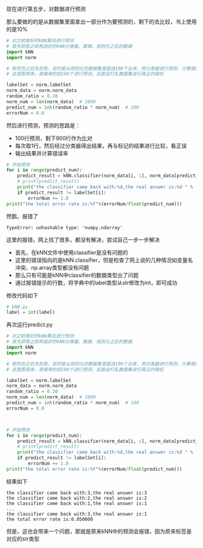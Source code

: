 现在进行第五步，对数据进行预测

那么要做的的是从数据集里面拿出一部分作为要预测的，剩下的去比较，书上使用的是10%

```python
# 对之前做好的kNN算法进行预测
# 首先获取之前构造好的kNN分类器、数据、规则化之后的数据
import kNN
import norm
```

```python
# 倒完包之后先别急，目的是从规则化的数据集里面选100个出来，用分类器进行预测，计算错误率
# 这里图简单，直接用的前100个进行预测，后面会打乱数据集进行真正的随机

labelSet = norm.labelSet
norm_data = norm.norm_data
random_ratio = 0.10
norm_num = len(norm_data)  # 1000
predict_num = int(random_ratio * norm_num)  # 100
errorNum = 0.0
```

然后进行预测，预测的思路是：

- 100行预测，剩下900行作为比对
- 每次取1行，然后经过分类器得出结果，再与标记的结果进行比较，看正误
- 输出结果并计算错误率

```python
# 开始预测
for i in range(predict_num):
    predict_result = kNN.classifier(norm_data[i, :], norm_data[predict_num:norm_num, :], labelSet[predict_num:norm_num], 3)
    # print(predict_result)
    print("the classifier came back with:%d,the real answer is:%d " % (predict_result, labelSet[i]))
    if predict_result != labelSet[i]:
        errorNum += 1.0
print("the total error rate is:%f"%(errorNum/float(predict_num)))
```

然鹅，报错了

```
TypeError: unhashable type: 'numpy.ndarray'
```

这里的报错，网上找了很多，都没有解决，尝试自己一步一步解决

- 首先，在kNN文件中使用classifier是没有问题的
- 这里的错误指向的是kNN.classifier，但是检查了网上说的几种情况如变量名冲突、np.array类型都没有问题
- 那么只有可能是kNN中classifier的数据类型出了问题
- 通过报错提示的行数，将字典中的label类型从str修改为int，即可成功

修改代码如下

```python
# kNN.py
label = int(label)
```

再次运行predict.py

```python
# 对之前做好的kNN算法进行预测
# 首先获取之前构造好的kNN分类器、数据、规则化之后的数据
import kNN
import norm

# 倒完包之后先别急，目的是从规则化的数据集里面选100个出来，用分类器进行预测，计算错误率
# 这里图简单，直接用的前100个进行预测，后面会打乱数据集进行真正的随机

labelSet = norm.labelSet
norm_data = norm.norm_data
random_ratio = 0.10
norm_num = len(norm_data)  # 1000
predict_num = int(random_ratio * norm_num)  # 100
errorNum = 0.0



# 开始预测
for i in range(predict_num):
    predict_result = kNN.classifier(norm_data[i, :], norm_data[predict_num:norm_num, :], labelSet[predict_num:norm_num], 3)
    # print(predict_result)
    print("the classifier came back with:%d,the real answer is:%d " % (predict_result, labelSet[i]))
    if predict_result != labelSet[i]:
        errorNum += 1.0
print("the total error rate is:%f"%(errorNum/float(predict_num)))
```

结果如下

```
the classifier came back with:3,the real answer is:3 
the classifier came back with:2,the real answer is:2 
the classifier came back with:1,the real answer is:1 
...
the classifier came back with:3,the real answer is:1 
the total error rate is:0.050000
```

但是，这也会带来一个问题，那就是原来kNN中的预测会报错，因为原来标签是对应的str类型
